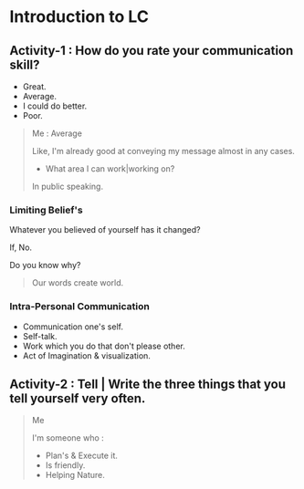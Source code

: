 # Introduction to LC

## Activity-1 : How do you rate your communication skill?
- Great.
- Average.
- I could do better.
- Poor.

> Me : Average
> 
> Like, I'm already good at conveying my message almost in any cases.
> - What area I can work|working on?
> 
> In public speaking.

### Limiting Belief's
Whatever you believed of yourself has it changed?

If, No.

Do you know why?
> Our words create world.

### Intra-Personal Communication
- Communication one's self.
- Self-talk.
- Work which you do that don't please other.
- Act of Imagination & visualization.

## Activity-2 : Tell | Write the three things that you tell yourself very often.

> Me
> 
> I'm someone who :
> - Plan's & Execute it.
> - Is friendly.
> - Helping Nature.

